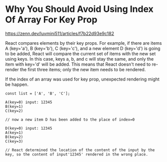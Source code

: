 # Why You Should Avoid Using Index Of Array For Key Prop

https://zenn.dev/luvmini511/articles/f7b22d93e9c182

React compares elements by their key props. For example, if there are items A (key='a'), B (key='b'), C (key='c'), and a new element D (key='d') is going to be added, React will compare the current set of items with the new set using keys. In this case, keys a, b, and c will stay the same, and only the item with key='d' will be added. This means that React doesn't need to re-render the first three items; only the new item needs to be rendered.

If the index of an array was used for key prop, unexpected rendering might be happen.
```
const list = ['A', 'B', 'C'];

A(key=0) input: 12345
B(key=1)
C(key=2)

// now a new item D has been added to the place of index=0

D(key=0) input: 12345
A(key=1)
B(key=2)
C(key=3)

// React determined the location of the content of the input by the key, so the content of input'12345' rendered in the wrong place.
```